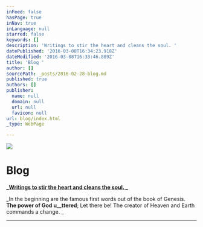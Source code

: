 ```yaml
---
inFeed: false
hasPage: true
inNav: true
inLanguage: null
starred: false
keywords: []
description: 'Writings to stir the heart and cleans the soul. '
datePublished: '2016-03-08T16:34:23.918Z'
dateModified: '2016-03-08T16:33:46.889Z'
title: 'Blog '
author: []
sourcePath: _posts/2016-02-28-blog.md
published: true
authors: []
publisher:
  name: null
  domain: null
  url: null
  favicon: null
url: blog/index.html
_type: WebPage

---
```

![](https://the-grid-user-content.s3-us-west-2.amazonaws.com/dc3104bf-3f43-4f93-91e3-8515000c5a23.jpg)

# Blog 

[**_Writings to stir the heart and cleans the soul. _**][0]

_In the beginning are the famous first words out of the book of Genesis. __The power of God u__ttered__; Let there be! The creator of Heaven and Earth commands a change. _

****

[0]: null